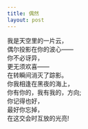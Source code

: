 ```yaml
---
title: 偶然
layout: post
---
```


我是天空里的一片云，<br />
偶尔投影在你的波心——<br />
你不必讶异，<br />
更无须欢喜——<br />
在转瞬间消灭了踪影。<br />
你我相逢在黑夜的海上，<br />
你有你的，我有我的，方向;<br />
你记得也好，<br />
最好你忘掉，<br />
在这交会时互放的光亮!